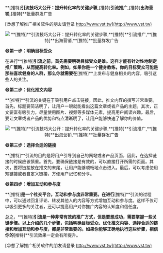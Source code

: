 **[推特]**引流技巧大公开：提升转化率的关键步骤,**[推特]**引流推广,**[推特]**出海营销,**[推特]**批量群发广告

[😍想了解推广相关软件的朋友请登录 http://www.vst.tw](http://www.vst.tw)

 <center><img src="https://vst.tw/MP4/tuiguang/png/3.png" alt="**[推特]**引流技巧大公开：提升转化率的关键步骤,**[推特]**引流推广,**[推特]**出海营销,**[推特]**批量群发广告"></center>

**😄第一步：明确目标受众**

在进行**[推特]**引流之前，首先需要明确目标受众是谁。这样才能有针对性地制定推广策略，从而提高转化率。例如，如果你是一个健身教练，你的目标受众可能是那些喜欢健身的人群，那么你就需要在**[推特]**上发布与健身相关的内容，吸引这些人的关注。

**😄第二步：优化推文内容**

**[推特]**引流的关键在于吸引用户点击链接，因此，推文内容的撰写非常重要。首先，标题要简洁明了，让用户一眼就能看出这篇文章或者产品的主题。其次，正文要富有吸引力，尽量使用图片、视频等多媒体元素，提高用户阅读兴趣。最后，要让文章或者产品的优势和特点清晰明了，让用户能够快速了解你的价值。

 <center><img src="https://vst.tw/MP4/tuiguang/png/8.png" alt="**[推特]**引流技巧大公开：提升转化率的关键步骤,**[推特]**引流推广,**[推特]**出海营销,**[推特]**批量群发广告"></center>

**😄第三步：选择合适的链接**

**[推特]**引流的目的是将用户引导到自己的网站或者产品页面，因此，在选择链接的时候应该慎重。首先，要确保链接是有效的，可以直接打开所需的页面。其次，要将链接放在推文的末尾，让用户能够顺畅地点击进入。最后，可以考虑使用短链接或者自定义链接，方便用户记忆和分享。

**😄第四步：增加互动和参与度**

**[推特]**是一个社交平台，互动和参与度非常重要。在进行**[推特]**引流的过程中，可以通过回复评论、转发其他人的内容等方式增加互动和参与度。这样不仅可以吸引更多的关注者，还可以提高用户对你推广内容的认知度和信任度。

总之，**[推特]**引流是一种非常有效的推广方式，但是要想成功，需要掌握一些关键步骤。以上介绍的几个步骤，包括明确目标受众、优化推文内容、选择合适的链接和增加互动和参与度，都是非常重要的。如果你能够正确地执行这些步骤，相信你的**[推特]**引流效果一定会有所提升。

[😍想了解推广相关软件的朋友请登录 http://www.vst.tw](http://www.vst.tw)



